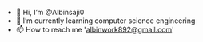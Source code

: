 - 👋 Hi, I’m @Albinsaji0 
- 🌱 I’m currently learning computer science engineering  
- 📫 How to reach me 'albinwork892@gmail.com'

<!---
Albinsaji0/Albinsaji0 is a ✨ special ✨ repository because its `README.md` (this file) appears on your GitHub profile.
You can click the Preview link to take a look at your changes.
--->
